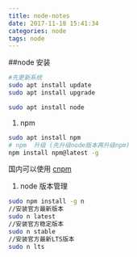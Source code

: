 ```yaml
---
title: node-notes
date: 2017-11-18 15:41:34
categories: node
tags: node
---
```


<!--more-->
##node 安装

```bash
#先更新系统
sudo apt install update
sudo apt install upgrade

sudo apt install node
```
1. npm
```bash
sudo apt install npm
# npm  升级 (先升级node版本再升级npm)
npm install npm@latest -g
```
国内可以使用 [cnpm](http://npm.taobao.org/)

1. node 版本管理
```bash
sudo npm install -g n
//安装官方最新版本
sudo n latest
//安装官方稳定版本
sudo n stable
//安装官方最新LTS版本
sudo n lts
```